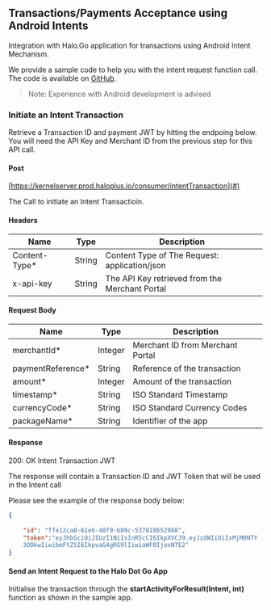
## Transactions/Payments Acceptance using Android Intents

Integration with Halo.Go application for transactions using Android Intent Mechanism.

We provide a sample code to help you with the intent request function call. The code is available on [GitHub](https://github.com/).

>   Note: Experience with Android development is advised

### Initiate an Intent Transaction

Retrieve a Transaction ID and payment JWT by hitting the endpoing below. You will need the API Key and Merchant
ID from the previous step for this API call.

#### Post

[https://kernelserver.prod.haloplus.io/consumer/intentTransaction](#)

The Call to initiate an Intent Transactioin.
<br/>
#### Headers

| Name |Type | Description |
| ----------- | ----------- |-------------|
| Content-Type* | String | Content Type of The Request: application/json|
| x-api-key| String | The API Key retrieved from the Merchant Portal|

#### Request Body

| Name |Type | Description |
| ----------- | ----------- |-------------|
| merchantId* | Integer | Merchant ID from Merchant Portal|
| paymentReference*| String | Reference of the transaction|
| amount* |Integer | Amount of the transaction|
| timestamp* | String | ISO Standard Timestamp |
| currencyCode* | String | ISO Standard Currency Codes |
| packageName* | String | Identifier of the app |

#### Response

200: OK Intent Transaction JWT

The response will contain a Transaction ID and JWT Token that will be used in the Intent call

Please see the example of the response body below:

```json
{
    
    "id": "ffe12ca8-61e6-48f9-b89c-537818652988",
    "token":"eyJhbGciOiJIUzI1NiIsInR5cCI6IkpXVCJ9.eyJzdWIiOiIxMjM0NTY
    3ODkwIiwibmFtZSI6IkpvaG4gRG9lIiwiaWF0IjoxNTE2"
}
```

#### Send an Intent Request to the Halo Dot Go App

Initialise the transaction through the **startActivityForResult(Intent, int)** function as shown in the sample app.
